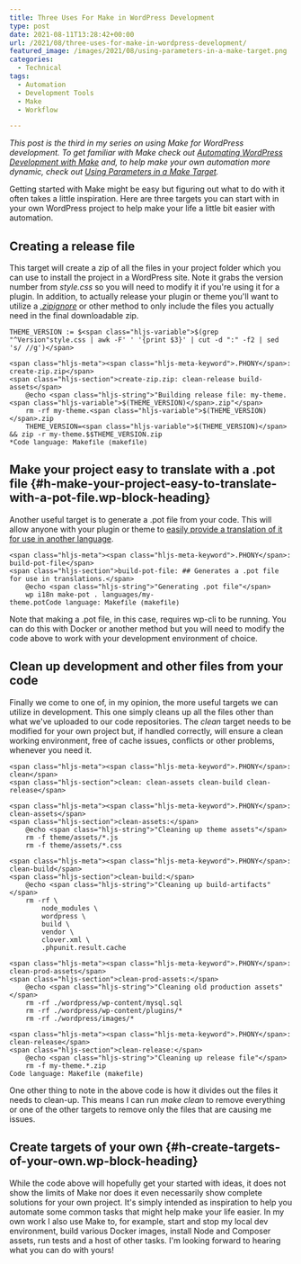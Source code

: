 ```yaml
---
title: Three Uses For Make in WordPress Development
type: post
date: 2021-08-11T13:28:42+00:00
url: /2021/08/three-uses-for-make-in-wordpress-development/
featured_image: /images/2021/08/using-parameters-in-a-make-target.png
categories:
  - Technical
tags:
  - Automation
  - Development Tools
  - Make
  - Workflow

---
```

_This post is the third in my series on using Make for WordPress development. To get familiar with Make check out [Automating WordPress Development with Make][1] and, to help make your own automation more dynamic, check out [Using Parameters in a Make Target][2]._

Getting started with Make might be easy but figuring out what to do with it often takes a little inspiration. Here are three targets you can start with in your own WordPress project to help make your life a little bit easier with automation.
## Creating a release file

This target will create a zip of all the files in your project folder which you can use to install the project in a WordPress site. Note it grabs the version number from _style.css_ so you will need to modify it if you're using it for a plugin. In addition, to actually release your plugin or theme you'll want to utilize a _[.zipignore][3]_ or other method to only include the files you actually need in the final downloadable zip.

<pre class="wp-block-code" aria-describedby="shcb-language-130" data-shcb-language-name="Makefile" data-shcb-language-slug="makefile"><span><code class="hljs language-makefile">THEME_VERSION := $&lt;span class="hljs-variable">$(grep "^Version"style.css | awk -F' ' '{print $3}' | cut -d ":" -f2 | sed 's/ //g')&lt;/span>

&lt;span class="hljs-meta">&lt;span class="hljs-meta-keyword">.PHONY&lt;/span>: create-zip.zip&lt;/span>
&lt;span class="hljs-section">create-zip.zip: clean-release build-assets&lt;/span>
	@echo &lt;span class="hljs-string">"Building release file: my-theme.&lt;span class="hljs-variable">$(THEME_VERSION)&lt;/span>.zip"&lt;/span>
	rm -rf my-theme.&lt;span class="hljs-variable">$(THEME_VERSION)&lt;/span>.zip
	THEME_VERSION=&lt;span class="hljs-variable">$(THEME_VERSION)&lt;/span> && zip -r my-theme.$$THEME_VERSION.zip *</code></span><small class="shcb-language" id="shcb-language-130"><span class="shcb-language__label">Code language:</span> <span class="shcb-language__name">Makefile</span> <span class="shcb-language__paren">(</span><span class="shcb-language__slug">makefile</span><span class="shcb-language__paren">)</span></small></pre>

## Make your project easy to translate with a .pot file {#h-make-your-project-easy-to-translate-with-a-pot-file.wp-block-heading}

Another useful target is to generate a .pot file from your code. This will allow anyone with your plugin or theme to [easily provide a translation of it for use in another language][4].

<pre class="wp-block-code" aria-describedby="shcb-language-131" data-shcb-language-name="Makefile" data-shcb-language-slug="makefile"><span><code class="hljs language-makefile">&lt;span class="hljs-meta">&lt;span class="hljs-meta-keyword">.PHONY&lt;/span>: build-pot-file&lt;/span>
&lt;span class="hljs-section">build-pot-file: ## Generates a .pot file for use in translations.&lt;/span>
	@echo &lt;span class="hljs-string">"Generating .pot file"&lt;/span>
	wp i18n make-pot . languages/my-theme.pot</code></span><small class="shcb-language" id="shcb-language-131"><span class="shcb-language__label">Code language:</span> <span class="shcb-language__name">Makefile</span> <span class="shcb-language__paren">(</span><span class="shcb-language__slug">makefile</span><span class="shcb-language__paren">)</span></small></pre>

Note that making a .pot file, in this case, requires wp-cli to be running. You can do this with Docker or another method but you will need to modify the code above to work with your development environment of choice.

## Clean up development and other files from your code

Finally we come to one of, in my opinion, the more useful targets we can utilize in development. This one simply cleans up all the files other than what we've uploaded to our code repositories. The _clean_ target needs to be modified for your own project but, if handled correctly, will ensure a clean working environment, free of cache issues, conflicts or other problems, whenever you need it.

<pre class="wp-block-code" aria-describedby="shcb-language-132" data-shcb-language-name="Makefile" data-shcb-language-slug="makefile"><span><code class="hljs language-makefile">&lt;span class="hljs-meta">&lt;span class="hljs-meta-keyword">.PHONY&lt;/span>: clean&lt;/span>
&lt;span class="hljs-section">clean: clean-assets clean-build clean-release&lt;/span>

&lt;span class="hljs-meta">&lt;span class="hljs-meta-keyword">.PHONY&lt;/span>: clean-assets&lt;/span>
&lt;span class="hljs-section">clean-assets:&lt;/span>
	@echo &lt;span class="hljs-string">"Cleaning up theme assets"&lt;/span>
	rm -f theme/assets/*.js
	rm -f theme/assets/*.css

&lt;span class="hljs-meta">&lt;span class="hljs-meta-keyword">.PHONY&lt;/span>: clean-build&lt;/span>
&lt;span class="hljs-section">clean-build:&lt;/span>
	@echo &lt;span class="hljs-string">"Cleaning up build-artifacts"&lt;/span>
	rm -rf \
		node_modules \
		wordpress \
		build \
		vendor \
		clover.xml \
		.phpunit.result.cache

&lt;span class="hljs-meta">&lt;span class="hljs-meta-keyword">.PHONY&lt;/span>: clean-prod-assets&lt;/span>
&lt;span class="hljs-section">clean-prod-assets:&lt;/span>
	@echo &lt;span class="hljs-string">"Cleaning old production assets"&lt;/span>
	rm -rf ./wordpress/wp-content/mysql.sql
	rm -rf ./wordpress/wp-content/plugins/*
	rm -rf ./wordpress/images/*

&lt;span class="hljs-meta">&lt;span class="hljs-meta-keyword">.PHONY&lt;/span>: clean-release&lt;/span>
&lt;span class="hljs-section">clean-release:&lt;/span>
	@echo &lt;span class="hljs-string">"Cleaning up release file"&lt;/span>
	rm -f my-theme.*.zip
</code></span><small class="shcb-language" id="shcb-language-132"><span class="shcb-language__label">Code language:</span> <span class="shcb-language__name">Makefile</span> <span class="shcb-language__paren">(</span><span class="shcb-language__slug">makefile</span><span class="shcb-language__paren">)</span></small></pre>

One other thing to note in the above code is how it divides out the files it needs to clean-up. This means I can run _make clean_ to remove everything or one of the other targets to remove only the files that are causing me issues.

## Create targets of your own {#h-create-targets-of-your-own.wp-block-heading}

While the code above will hopefully get your started with ideas, it does not show the limits of Make nor does it even necessarily show complete solutions for your own project. It's simply intended as inspiration to help you automate some common tasks that might help make your life easier. In my own work I also use Make to, for example, start and stop my local dev environment, build various Docker images, install Node and Composer assets, run tests and a host of other tasks. I'm looking forward to hearing what you can do with yours!

 [1]: /2021/07/automating-wordpress-development-with-make/
 [2]: /2021/08/using-parameters-in-a-make-target/
 [3]: https://github.com/wpengine/atlas-content-modeler/blob/main/.zipignore
 [4]: https://codex.wordpress.org/I18n_for_WordPress_Developers